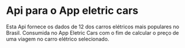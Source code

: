 # Api para o App eletric cars
Esta Api fornece os dados de 12 dos carros elétricos mais populares no Brasil. 
Consumida no App Eletric Cars com o fim de calcular o preço de uma viagem no carro elétrico selecionado.
